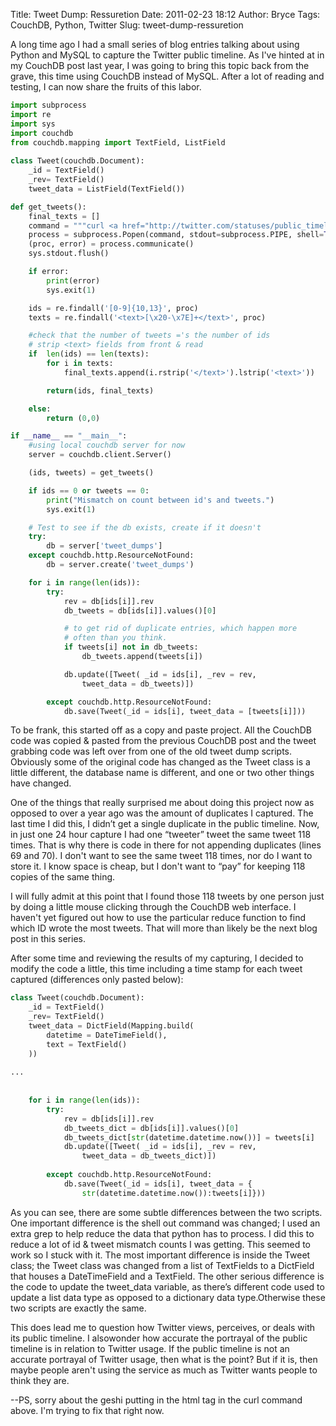 Title: Tweet Dump: Ressuretion
Date: 2011-02-23 18:12
Author: Bryce
Tags: CouchDB, Python, Twitter
Slug: tweet-dump-ressuretion

A long time ago I had a small series of blog entries talking about using
Python and MySQL to capture the Twitter public timeline. As I've hinted
at in my CouchDB post last year, I was going to bring this topic back
from the grave, this time using CouchDB instead of MySQL. After a lot of
reading and testing, I can now share the fruits of this labor.  

```python
import subprocess
import re
import sys
import couchdb
from couchdb.mapping import TextField, ListField
 
class Tweet(couchdb.Document):
    _id = TextField()
    _rev= TextField()
    tweet_data = ListField(TextField())

def get_tweets():
    final_texts = []
    command = """curl <a href="http://twitter.com/statuses/public_timeline.xml" title="http://twitter.com/statuses/public_timeline.xml">http://twitter.com/statuses/public_timeline.xml</a> | grep -A 3 '<status>' """
    process = subprocess.Popen(command, stdout=subprocess.PIPE, shell=True)
    (proc, error) = process.communicate()
    sys.stdout.flush()

    if error:
        print(error)
        sys.exit(1)

    ids = re.findall('[0-9]{10,13}', proc)
    texts = re.findall('<text>[\x20-\x7E]+</text>', proc)

    #check that the number of tweets ='s the number of ids
    # strip <text> fields from front & read
    if  len(ids) == len(texts):
        for i in texts:
            final_texts.append(i.rstrip('</text>').lstrip('<text>'))

        return(ids, final_texts)

    else:
        return (0,0)

if __name__ == "__main__":
    #using local couchdb server for now
    server = couchdb.client.Server()

    (ids, tweets) = get_tweets()

    if ids == 0 or tweets == 0:
        print("Mismatch on count between id's and tweets.")
        sys.exit(1)

    # Test to see if the db exists, create if it doesn't
    try:
        db = server['tweet_dumps']
    except couchdb.http.ResourceNotFound:
        db = server.create('tweet_dumps')

    for i in range(len(ids)):
        try:
            rev = db[ids[i]].rev
            db_tweets = db[ids[i]].values()[0]

            # to get rid of duplicate entries, which happen more
            # often than you think.
            if tweets[i] not in db_tweets:
                db_tweets.append(tweets[i])

            db.update([Tweet( _id = ids[i], _rev = rev,
                tweet_data = db_tweets)])

        except couchdb.http.ResourceNotFound:
            db.save(Tweet(_id = ids[i], tweet_data = [tweets[i]]))
```


To be frank, this started off as a copy and paste project. All the
CouchDB code was copied & pasted from the previous CouchDB post and the
tweet grabbing code was left over from one of the old tweet dump
scripts. Obviously some of the original code has changed as the Tweet
class is a little different, the database name is different, and one or
two other things have changed.

One of the things that really surprised me about doing this project now
as opposed to over a year ago was the amount of duplicates I captured.
The last time I did this, I didn’t get a single duplicate in the public
timeline. Now, in just one 24 hour capture I had one “tweeter” tweet the
same tweet 118 times. That is why there is code in there for not
appending duplicates (lines 69 and 70). I don't want to see the same
tweet 118 times, nor do I want to store it. I know space is cheap, but I
don't want to “pay” for keeping 118 copies of the same thing.

I will fully admit at this point that I found those 118 tweets by one
person just by doing a little mouse clicking through the CouchDB web
interface. I haven't yet figured out how to use the particular reduce
function to find which ID wrote the most tweets. That will more than
likely be the next blog post in this series.

After some time and reviewing the results of my capturing, I decided to
modify the code a little, this time including a time stamp for each
tweet captured (differences only pasted below):

```python
class Tweet(couchdb.Document):
    _id = TextField()
    _rev= TextField()
    tweet_data = DictField(Mapping.build(
        datetime = DateTimeField(),
        text = TextField()
    ))
 
...
 
 
    for i in range(len(ids)):
        try:
            rev = db[ids[i]].rev
            db_tweets_dict = db[ids[i]].values()[0]
            db_tweets_dict[str(datetime.datetime.now())] = tweets[i]
            db.update([Tweet( _id = ids[i], _rev = rev,
                tweet_data = db_tweets_dict)])
 
        except couchdb.http.ResourceNotFound:
            db.save(Tweet(_id = ids[i], tweet_data = {
                str(datetime.datetime.now()):tweets[i]}))
```

As you can see, there are some subtle differences between the two
scripts. One important difference is the shell out command was changed;
I used an extra grep to help reduce the data that python has to process.
I did this to reduce a lot of id & tweet mismatch counts I was getting.
This seemed to work so I stuck with it. The most important difference is
inside the Tweet class; the Tweet class was changed from a list of
TextFields to a DictField that houses a DateTimeField and a TextField.
The other serious difference is the code to update the tweet\_data
variable, as there’s different code used to update a list data type as
opposed to a dictionary data type.Otherwise these two scripts are
exactly the same.

This does lead me to question how Twitter views, perceives, or deals
with its public timeline. I alsowonder how accurate the portrayal of the
public timeline is in relation to Twitter usage. If the public timeline
is not an accurate portrayal of Twitter usage, then what is the point?
But if it is, then maybe people aren't using the service as much as
Twitter wants people to think they are.

--PS, sorry about the geshi putting in the html tag in the curl command
above. I'm trying to fix that right now.
